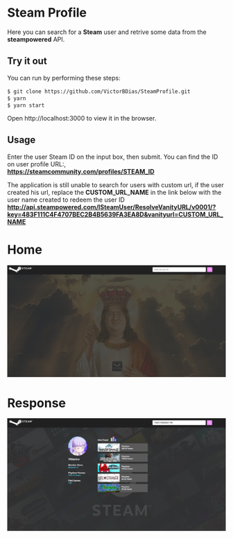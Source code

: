 # Steam Profile

Here you can search for a **Steam** user and retrive some data from the **steampowered** API.

## Try it out

You can run by performing these steps:

```
$ git clone https://github.com/VictorBDias/SteamProfile.git
$ yarn
$ yarn start
```
Open http://localhost:3000 to view it in the browser.

## Usage

Enter the user Steam ID on the input box, then submit. You can find the ID on user profile URL:,<br>
**https://steamcommunity.com/profiles/STEAM_ID** <br>

The application is still unable to search for users with custom url, if the user created his url, replace the **CUSTOM_URL_NAME** in the link below with the user name created to redeem the user ID <br>
**http://api.steampowered.com/ISteamUser/ResolveVanityURL/v0001/?key=483F111C4F4707BEC2B4B5639FA3EA8D&vanityurl=CUSTOM_URL_NAME** <br>

# Home
<kbd>
  <img src="src/assets/noUser.png">
</kbd>

# Response
<kbd>
  <img src="src/assets/Response.png">
</kbd>
